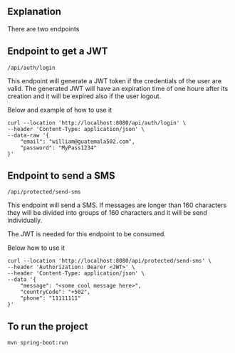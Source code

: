 ## Explanation

There are two endpoints

## Endpoint to get a JWT

```
/api/auth/login
```

This endpoint will generate a JWT token if the credentials of the user are valid. The generated JWT will have an expiration time of one houre after its creation and it will be expired also if the user logout.

Below and example of how to use it

```
curl --location 'http://localhost:8080/api/auth/login' \
--header 'Content-Type: application/json' \
--data-raw '{
    "email": "william@guatemala502.com",
    "password": "MyPass1234"
}'
```

## Endpoint to send a SMS

```
/api/protected/send-sms
```

This endpoint will send a SMS. If messages are longer than 160 characters they will be divided into groups of 160 characters and it will be send individually.

The JWT is needed for this endpoint to be consumed.

Below how to use it

```
curl --location 'http://localhost:8080/api/protected/send-sms' \
--header 'Authorization: Bearer <JWT>' \
--header 'Content-Type: application/json' \
--data '{
    "message": "<some cool message here>",
    "countryCode": "+502",
    "phone": "11111111"
}'
```

## To run the project
```
mvn spring-boot:run
```
